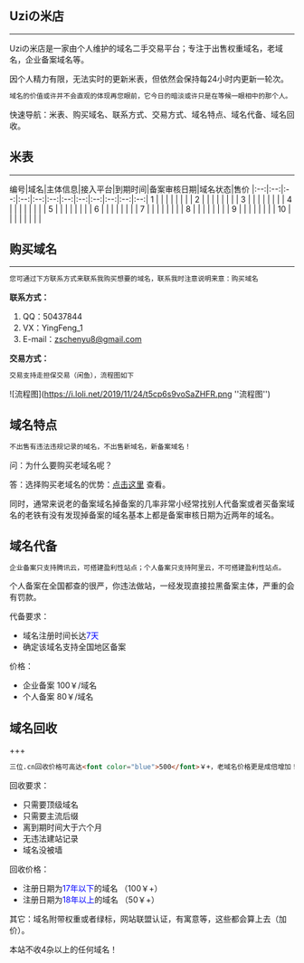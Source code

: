 ## Uziの米店
***
Uziの米店是一家由个人维护的域名二手交易平台；专注于出售权重域名，老域名，企业备案域名等。

因个人精力有限，无法实时的更新米表，但依然会保持每24小时内更新一轮次。
```markdown
域名的价值或许并不会直观的体现再您眼前，它今日的暗淡或许只是在等候一眼相中的那个人。
```
快速导航：米表、购买域名、联系方式、交易方式、域名特点、域名代备、域名回收。

## 米表
***
编号|域名|主体信息|接入平台|到期时间|备案审核日期|域名状态|售价
|:--:|:--:|:--:|:--:|:--:|:--:|:--:|:--:|:--:|:--:|:--:|:--:|
1 | | | | | | | |
2 | | | | | | | |
3 | | | | | | | |
4 | | | | | | | |
5 | | | | | | | |
6 | | | | | | | |
7 | | | | | | | |
8 | | | | | | | |
9 | | | | | | | |
10 | | | | | | | |

## 购买域名
***
```markdown
您可通过下方联系方式来联系我购买想要的域名，联系我时注意说明来意：购买域名
```
**联系方式：**

1. QQ：50437844
2. VX：YingFeng_1
3. E-mail：zschenyu8@gmail.com

**交易方式：**
```markdown
交易支持走担保交易（闲鱼），流程图如下
```
![流程图](https://i.loli.net/2019/11/24/t5cp6s9voSaZHFR.png ''流程图'')

## 域名特点
```markdown
不出售有违法违规记录的域名，不出售新域名，新备案域名！
```
问：为什么要购买老域名呢？

答：选择购买老域名的优势：[点击这里](https://www.reg.cn/news/detail/1016) 查看。

同时，通常来说老的备案域名掉备案的几率非常小经常找别人代备案或者买备案域名的老铁有没有发现掉备案的域名基本上都是备案审核日期为近两年的域名。

## 域名代备
```markdown
企业备案只支持腾讯云，可搭建盈利性站点；个人备案只支持阿里云，不可搭建盈利性站点。
```
个人备案在全国都查的很严，你违法做站，一经发现直接拉黑备案主体，严重的会有罚款。

代备要求：

- 域名注册时间长达<font color="blue">7天</font>
- 确定该域名支持全国地区备案

价格：

- 企业备案 100￥/域名
- 个人备案 80￥/域名

## 域名回收
+++
```markdown
三位.cn回收价格可高达<font color="blue">500</font>￥+，老域名价格更是成倍增加！
```
回收要求：

+ 只需要顶级域名
+ 只需要主流后缀
+ 离到期时间大于六个月
+ 无违法建站记录
+ 域名没被墙

回收价格：

+ 注册日期为<font color="blue">17年以下</font>的域名 （100￥+）
+ 注册日期为<font color="blue">18年以上</font>的域名 （50￥+）

其它：域名附带权重或者绿标，网站联盟认证，有寓意等，这些都会算上去（加价）。

本站不收4杂以上的任何域名！
